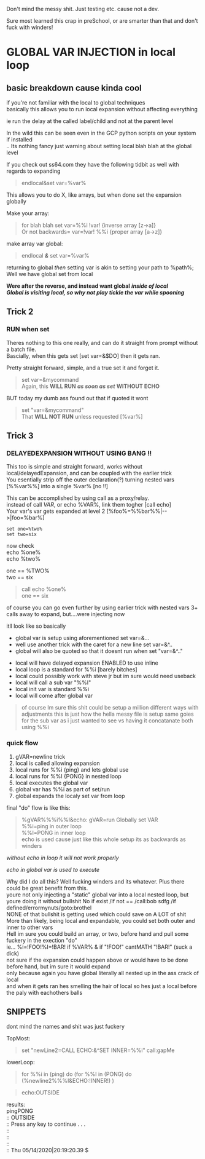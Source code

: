 
Don't mind the messy shit. Just testing etc. cause not a dev.  

Sure most learned this crap in preSchool, or are smarter than that and don't fuck with winders!
# GLOBAL VAR INJECTION in local loop  

## basic breakdown cause kinda cool

if you're not familiar with the local to global techniques  
basically this allows you to run local expansion without affecting everything  

ie run the delay at the called label/child and not at the parent level  

In the wild this can be seen even in the GCP python scripts on your system if installed  
.. Its nothing fancy just warning about setting local blah blah at the global level  

If you check out ss64.com they have the following tidbit as well with regards to expanding  

> endlocal&set var=%var%  

This allows you to do X, like arrays, but when done set the expansion globally  

Make your array:  
>for blah blah set var=%%i !var! {inverse array [z->a]}  
> Or not backwards= var=!var! %%i {proper array [a->z]} 

make array var global:  
> endlocal ***&*** set var=%var%  

returning to global *then* setting var is akin to setting your path to %path%;  
Well we have global set from local   

  
**Were after the reverse, and instead want global**   ***inside of local***   
___Global is visiting local, so why not play tickle the var while spooning___

## Trick 2 
### RUN when set

Theres nothing to this one really, and can do it straight from prompt without a batch file.  
Bascially, when this gets set [set var=&$DO] then it gets ran.  

Pretty straight forward, simple, and a true set it and forget it.   
  
>set var=&mycommand   
Again, this **WILL RUN** ***as soon as set*** **WITHOUT ECHO**    
   
BUT today my dumb ass found out that if quoted it wont   
>set "var=&mycommand"  
That **WILL NOT RUN** unless requested [%var%]   

## Trick 3
### DELAYEDEXPANSION WITHOUT USING BANG !!

This too is simple and straight forward, works without local/delayedExpansion, and can be coupled with the earlier trick  
You esentially strip off the outer declaration(?) turning nested vars [%%var%%] into a single %var% [no !!]   

This can be accomplished by using call as a proxy/relay.   
instead of call $VAR$, or echo %VAR%, link them togher [call echo]     
Your var's var gets expanded at level 2 [%foo%=%%bar%%|-->|foo=%bar%]



    set one=%two%   
    set two=six   
    
now check    
    echo %one%    
    echo %two%    

one == %TWO%  
two == six  
> call echo %one%  
one == six  

of course you can go even further by using earlier trick with nested vars 3+ calls away to expand, but....were injecting now  

itll look like so basically  
- global var is setup using aforementioned set var=&...  
- well use another trick with the caret for a new line set var=&^..  
- global will also be quoted so that it doesnt run when set "var=&^.."  

+ local will have delayed expansion ENABLED to use inline
+ local loop is a standard for %%i [barely bitches]
+ local could possibly work with steve jr but im sure would need useback
+ local will call a sub var "%%I"
+ local init var is standard %%i
+ local will come after global var

> of course Im sure this shit could be setup a million different ways with adjustments
> this is just how the hella messy file is setup
> same goies for the sub var as i just wanted to see vs having it concatanate both using %%i

### quick flow
1. gVAR=newline trick
2. local is called allowing expansion
3. local runs for %%i {ping} and lets global use
4. local runs for %%I {PONG} in nested loop
5. local executes the global var
6. global var has %%i as part of set/run
7. global expands the localy set var from loop

final "do" flow is like this:  
>   %gVAR%%%i%%I&echo:
gVAR=run Globally set VAR  
%%i=ping in outer loop  
%%I=PONG in inner loop  
echo is used cause just like this whole setup its as backwards as winders  

*without echo in loop it will not work properly*  

_echo in global var is used to execute_  

Why did I do all this? Well fucking winders and its whatever. Plus there could be great benefit from this.  
youre not only injecting a "static" global var into a local nested loop, but youre doing it without bullshit
No if exist /if not == /call:bob sdfg /if defined/errormynuts/goto:brothel  
NONE of that bullshit is getting used which could save on A LOT of shit  
More than likely, being local and expandable, you could set both outer and inner to other vars  
Hell im sure you could build an array, or two, before hand and pull some fuckery in the exection "do"  
ie... %i=!FOO!%I=!BAR! if %VAR% & if "!FOO!" cantMATH "!BAR!" (suck a dick)  
not sure if the expansion could happen above or would have to be done before hand, but im sure it would expand  
only because again you have global literally all nested up in the ass crack of local  
and when it gets ran hes smelling the hair of local so hes just a local before the paly with eachothers balls  


## SNIPPETS 
dont mind the names and shit was just fuckery  

TopMost:  

> set "newLine2=CALL ECHO:&^SET INNER=%%i"
> call:gapMe  

lowerLoop:  

> for %%i in (ping) do (for %%I in (PONG) do (%newline2%%%I&ECHO:!INNER!) )
  
> echo:OUTSIDE
  
results:  
pingPONG  
::	OUTSIDE  
::	Press any key to continue . . .    
::  
::  
::  
::	Thu 05/14/2020|20:19:20.39 $  
